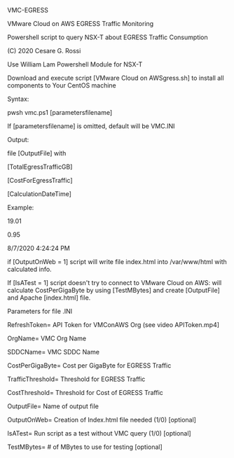 VMC-EGRESS

VMware Cloud on AWS EGRESS Traffic Monitoring

Powershell script to query NSX-T about EGRESS Traffic Consumption

(C) 2020 Cesare G. Rossi

Use William Lam Powershell Module for NSX-T

Download and execute script [VMware Cloud on AWSgress.sh] to install all components to Your CentOS machine 

Syntax:

pwsh vmc.ps1 [parametersfilename]

If [parametersfilename] is omitted, default will be VMC.INI

Output:

file [OutputFile] with

[TotalEgressTrafficGB]

[CostForEgressTraffic]

[CalculationDateTime]

Example:

19.01

0.95

8/7/2020 4:24:24 PM

if [OutputOnWeb = 1] script will write file index.html into /var/www/html with calculated info.

If [IsATest = 1] script doesn't try to connect to VMware Cloud on AWS: will calculate CostPerGigaByte by using [TestMBytes] and create [OutputFile] and Apache [index.html] file.

Parameters for file .INI

RefreshToken= API Token for VMConAWS Org (see video APIToken.mp4]

OrgName= VMC Org Name

SDDCName= VMC SDDC Name

CostPerGigaByte= Cost per GigaByte for EGRESS Traffic

TrafficThreshold= Threshold for EGRESS Traffic

CostThreshold= Threshold for Cost of EGRESS Traffic

OutputFile= Name of output file

OutputOnWeb= Creation of Index.html file needed (1/0) [optional]

IsATest= Run script as a test without VMC query (1/0) [optional]

TestMBytes= # of MBytes to use for testing [optional]
